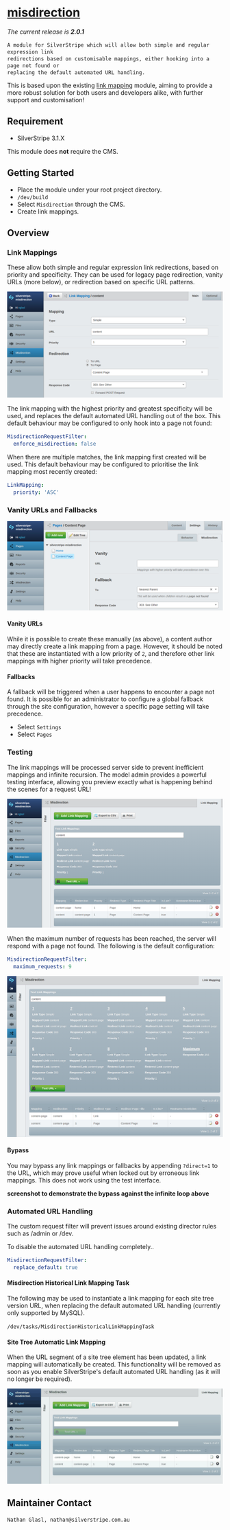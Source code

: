 # [misdirection](https://packagist.org/packages/nglasl/silverstripe-misdirection)

_The current release is **2.0.1**_

	A module for SilverStripe which will allow both simple and regular expression link
	redirections based on customisable mappings, either hooking into a page not found or
	replacing the default automated URL handling.

This is based upon the existing [link mapping](https://github.com/silverstripe-australia/link-mapping) module, aiming to provide a more robust solution for both users and developers alike, with further support and customisation!

## Requirement

* SilverStripe 3.1.X

This module does **not** require the CMS.

## Getting Started

* Place the module under your root project directory.
* `/dev/build`
* Select `Misdirection` through the CMS.
* Create link mappings.

## Overview

### Link Mappings

These allow both simple and regular expression link redirections, based on priority and specificity. They can be used for legacy page redirection, vanity URLs (more below), or redirection based on specific URL patterns.

![link-mapping](images/misdirection-link-mapping.png)

The link mapping with the highest priority and greatest specificity will be used, and replaces the default automated URL handling out of the box. This default behaviour may be configured to only hook into a page not found:

```yaml
MisdirectionRequestFilter:
  enforce_misdirection: false
```

When there are multiple matches, the link mapping first created will be used. This default behaviour may be configured to prioritise the link mapping most recently created:

```yaml
LinkMapping:
  priority: 'ASC'
```

### Vanity URLs and Fallbacks

![vanity-URLs-and-fallbacks](images/misdirection-vanity-URLs-and-fallbacks.png)

#### Vanity URLs

While it is possible to create these manually (as above), a content author may directly create a link mapping from a page. However, it should be noted that these are instantiated with a low priority of `2`, and therefore other link mappings with higher priority will take precedence.

#### Fallbacks

A fallback will be triggered when a user happens to encounter a page not found. It is possible for an administrator to configure a global fallback through the site configuration, however a specific page setting will take precedence.

* Select `Settings`
* Select `Pages`

### Testing

The link mappings will be processed server side to prevent inefficient mappings and infinite recursion. The model admin provides a powerful testing interface, allowing you preview exactly what is happening behind the scenes for a request URL!

![testing](images/misdirection-testing.png)

When the maximum number of requests has been reached, the server will respond with a page not found. The following is the default configuration:

```yaml
MisdirectionRequestFilter:
  maximum_requests: 9
```

![testing-maximum-requests](images/misdirection-testing-maximum-requests.png)

#### Bypass

You may bypass any link mappings or fallbacks by appending `?direct=1` to the URL, which may prove useful when locked out by erroneous link mappings. This does not work using the test interface.

**screenshot to demonstrate the bypass against the infinite loop above**

### Automated URL Handling

The custom request filter will prevent issues around existing director rules such as /admin or /dev.

To disable the automated URL handling completely..

```yaml
MisdirectionRequestFilter:
  replace_default: true
```

#### Misdirection Historical Link Mapping Task

The following may be used to instantiate a link mapping for each site tree version URL, when replacing the default automated URL handling (currently only supported by MySQL).

`/dev/tasks/MisdirectionHistoricalLinkMappingTask`

#### Site Tree Automatic Link Mapping

When the URL segment of a site tree element has been updated, a link mapping will automatically be created. This functionality will be removed as soon as you enable SilverStripe's default automated URL handling (as it will no longer be required).

![replace-default](images/misdirection-replace-default.gif)

## Maintainer Contact

	Nathan Glasl, nathan@silverstripe.com.au
